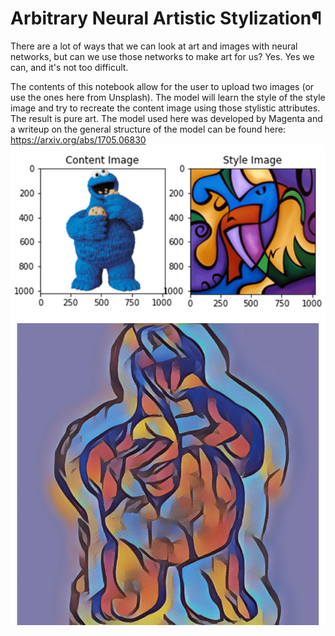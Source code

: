 # Arbitrary Neural Artistic Stylization¶
There are a lot of ways that we can look at art and images with neural networks, but can we use those networks to make art for us? Yes. Yes we can, and it's not too difficult.

The contents of this notebook allow for the user to upload two images (or use the ones here from Unsplash). The model will learn the style of the style image and try to recreate the content image using those stylistic attributes. The result is pure art. The model used here was developed by Magenta and a writeup on the general structure of the model can be found here: https://arxiv.org/abs/1705.06830
![alt text](https://raw.githubusercontent.com/jjgrout/ArbitraryStyle/main/cmonsterArb-min.png)
